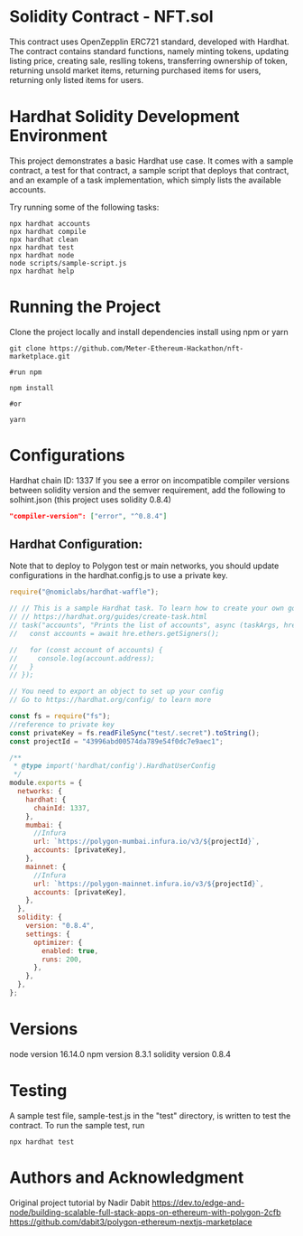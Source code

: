 # Solidity Contract - NFT.sol

This contract uses OpenZepplin ERC721 standard, developed with Hardhat.
The contract contains standard functions, namely minting tokens, updating listing price, creating sale, reslling tokens, transferring ownership of token, returning unsold market items, returning purchased items for users, returning only listed items for users. 

# Hardhat Solidity Development Environment 

This project demonstrates a basic Hardhat use case. It comes with a sample contract, a test for that contract, a sample script that deploys that contract, and an example of a task implementation, which simply lists the available accounts.

Try running some of the following tasks:

```shell
npx hardhat accounts
npx hardhat compile
npx hardhat clean
npx hardhat test
npx hardhat node
node scripts/sample-script.js
npx hardhat help
```
# Running the Project
Clone the project locally and install dependencies
install using npm or yarn

```shell
git clone https://github.com/Meter-Ethereum-Hackathon/nft-marketplace.git

#run npm 

npm install 

#or

yarn

```
# Configurations
Hardhat chain ID: 1337
If you see a error on incompatible compiler versions between solidity version and the semver requirement, add the following to solhint.json (this project uses solidity 0.8.4)

```JSON
"compiler-version": ["error", "^0.8.4"] 

```

## Hardhat Configuration:

Note that to deploy to Polygon test or main networks, you should update configurations in the hardhat.config.js to use a private key. 


```JavaScript
require("@nomiclabs/hardhat-waffle");

// // This is a sample Hardhat task. To learn how to create your own go to
// // https://hardhat.org/guides/create-task.html
// task("accounts", "Prints the list of accounts", async (taskArgs, hre) => {
//   const accounts = await hre.ethers.getSigners();

//   for (const account of accounts) {
//     console.log(account.address);
//   }
// });

// You need to export an object to set up your config
// Go to https://hardhat.org/config/ to learn more

const fs = require("fs");
//reference to private key
const privateKey = fs.readFileSync("test/.secret").toString();
const projectId = "43996abd00574da789e54f0dc7e9aec1";

/**
 * @type import('hardhat/config').HardhatUserConfig
 */
module.exports = {
  networks: {
    hardhat: {
      chainId: 1337,
    },
    mumbai: {
      //Infura
      url: `https://polygon-mumbai.infura.io/v3/${projectId}`,
      accounts: [privateKey],
    },
    mainnet: {
      //Infura
      url: `https://polygon-mainnet.infura.io/v3/${projectId}`,
      accounts: [privateKey],
    },
  },
  solidity: {
    version: "0.8.4",
    settings: {
      optimizer: {
        enabled: true,
        runs: 200,
      },
    },
  },
};
```

# Versions
node version 16.14.0
npm version 8.3.1
solidity version 0.8.4

# Testing
A sample test file, sample-test.js in the "test" directory, is written to test the contract. To run the sample test, run
```shell
npx hardhat test
```

# Authors and Acknowledgment
Original project tutorial by Nadir Dabit
https://dev.to/edge-and-node/building-scalable-full-stack-apps-on-ethereum-with-polygon-2cfb
https://github.com/dabit3/polygon-ethereum-nextjs-marketplace
